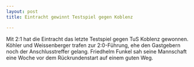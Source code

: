 ```yaml
---
layout: post
title: Eintracht gewinnt Testspiel gegen Koblenz

---
```


Mit 2:1 hat die Eintracht das letzte Testspiel gegen TuS Koblenz gewonnen. Köhler und Weissenberger trafen zur 2:0-Führung, ehe den Gastgebern noch der Anschlusstreffer gelang. Friedhelm Funkel sah seine Mannschaft eine Woche vor dem Rückrundenstart auf einem guten Weg.


